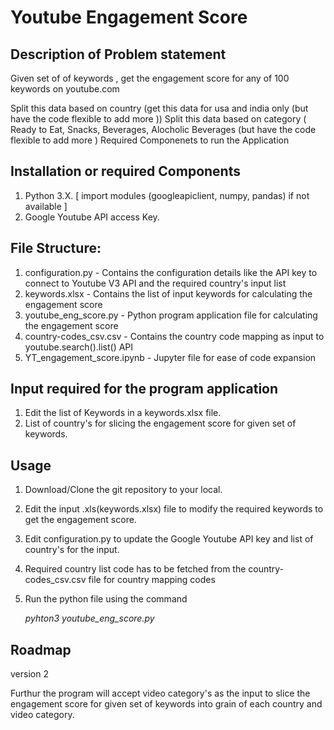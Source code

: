 # Youtube Engagement Score

## Description of Problem statement

Given set of of keywords , get the engagement score for any of 100 keywords on youtube.com  

Split this data based on country
 (get this data for usa and india only (but have the code flexible to add more )) 
Split this data based on category
 ( Ready to Eat, Snacks, Beverages, Alocholic Beverages (but have the code flexible to add more ) 
Required Componenets to run the Application

## Installation or required Components

1. Python 3.X. [ import modules (googleapiclient, numpy, pandas) if not available ] 
2. Google Youtube API access Key.

## File Structure:

1. configuration.py - Contains the configuration details like the API key to connect to Youtube V3 API and the required country's input list
2. keywords.xlsx - Contains the list of input keywords for calculating the engagement score
3. youtube_eng_score.py - Python program application file for calculating the engagement score
4. country-codes_csv.csv - Contains the country code mapping as input to youtube.search().list() API
5. YT_engagement_score.ipynb - Jupyter file for ease of code expansion

## Input required for the program application

1. Edit the list of Keywords in a keywords.xlsx file.
2. List of country's for slicing the engagement score for given set of keywords.

## Usage
1. Download/Clone the git repository to your local.
2. Edit the input .xls(keywords.xlsx) file to modify the required keywords to get the engagement score.
3. Edit configuration.py to update the Google Youtube API key and list of country's for the input.
4. Required country list code has to be fetched from the country-codes_csv.csv file for country mapping codes
5. Run the python file using the command

   _pyhton3 youtube_eng_score.py_

## Roadmap

version 2

Furthur the program will accept video category's as the input to slice the engagement score for given set of keywords into grain of each country and video category.

## 





